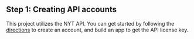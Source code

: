 ## Step 1: Creating API accounts
This project utilizes the NYT API. You can get started by following the [directions](https://developer.nytimes.com/get-started) to create an account, and build an app to get the API license key.

